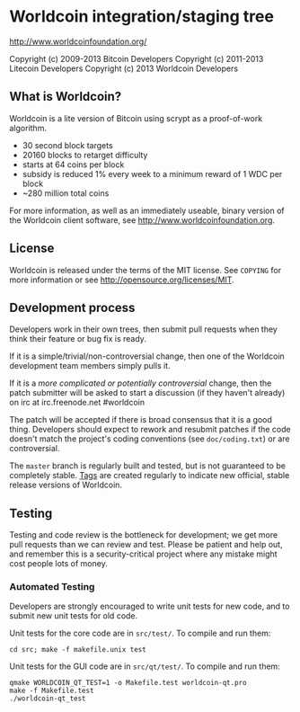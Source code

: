 Worldcoin integration/staging tree
================================

http://www.worldcoinfoundation.org/

Copyright (c) 2009-2013 Bitcoin Developers
Copyright (c) 2011-2013 Litecoin Developers
Copyright (c) 2013 Worldcoin Developers

What is Worldcoin?
----------------

Worldcoin is a lite version of Bitcoin using scrypt as a proof-of-work algorithm.
 - 30 second block targets
 - 20160 blocks to retarget difficulty
 - starts at 64 coins per block
 - subsidy is reduced 1% every week to a minimum reward of 1 WDC per block
 - ~280 million total coins


For more information, as well as an immediately useable, binary version of
the Worldcoin client software, see http://www.worldcoinfoundation.org.

License
-------

Worldcoin is released under the terms of the MIT license. See `COPYING` for more
information or see http://opensource.org/licenses/MIT.

Development process
-------------------

Developers work in their own trees, then submit pull requests when they think
their feature or bug fix is ready.

If it is a simple/trivial/non-controversial change, then one of the Worldcoin
development team members simply pulls it.

If it is a *more complicated or potentially controversial* change, then the patch
submitter will be asked to start a discussion (if they haven't already) on irc at
irc.freenode.net #worldcoin

The patch will be accepted if there is broad consensus that it is a good thing.
Developers should expect to rework and resubmit patches if the code doesn't
match the project's coding conventions (see `doc/coding.txt`) or are
controversial.

The `master` branch is regularly built and tested, but is not guaranteed to be
completely stable. [Tags](https://github.com/bitcoin/bitcoin/tags) are created
regularly to indicate new official, stable release versions of Worldcoin.

Testing
-------

Testing and code review is the bottleneck for development; we get more pull
requests than we can review and test. Please be patient and help out, and
remember this is a security-critical project where any mistake might cost people
lots of money.

### Automated Testing

Developers are strongly encouraged to write unit tests for new code, and to
submit new unit tests for old code.

Unit tests for the core code are in `src/test/`. To compile and run them:

    cd src; make -f makefile.unix test

Unit tests for the GUI code are in `src/qt/test/`. To compile and run them:

    qmake WORLDCOIN_QT_TEST=1 -o Makefile.test worldcoin-qt.pro
    make -f Makefile.test
    ./worldcoin-qt_test

